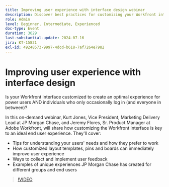 ```yaml
---
title: Improving user experience with interface design webinar
description: Discover best practices for customizing your Workfront interface in our on-demand webinar. Learn from JP Morgan Chase and Adobe Workfront experts on optimizing user experience with layout templates, pins, boards, and gathering user feedback.
role: Admin
level: Beginner, Intermediate, Experienced
doc-type: Event
duration: 3629
last-substantial-update: 2024-07-16
jira: KT-15821
exl-id: 49248573-9997-4dcd-b618-7af7264e7982
---
```

# Improving user experience with interface design

Is your Workfront interface customized to create an optimal experience for power users AND individuals who only occasionally log in (and everyone in between)?   

In this on-demand webinar, Kurt Jones, Vice President, Marketing Delivery Lead at JP Morgan Chase, and Jeremy Flores, Sr. Product Manager at Adobe Workfront, will share how customizing the Workfront interface is key to an ideal end user experience. They'll cover: 

* Tips for understanding your users' needs and how they prefer to work
* How customized layout templates, pins and boards can immediately improve user experience
* Ways to collect and implement user feedback
* Examples of unique experiences JP Morgan Chase has created for different groups and end users

>[!VIDEO](https://video.tv.adobe.com/v/3431015/?learn=on)
